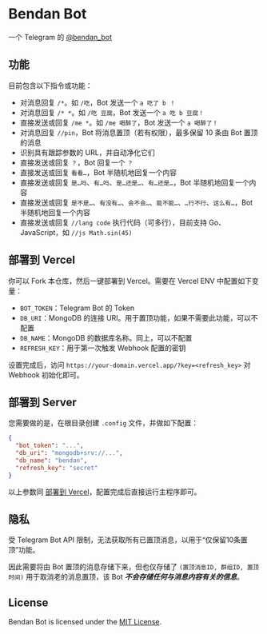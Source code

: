 # Bendan Bot

一个 Telegram 的 [@bendan_bot](https://t.me/bendan_bot)

## 功能

目前包含以下指令或功能：

- 对消息回复 `/*`。如 `/吃`，Bot 发送一个 `a 吃了 b ！`
- 对消息回复 `/* *`。如 `/吃 豆腐`，Bot 发送一个 `a 吃 b 豆腐！`
- 直接发送或回复 `/me *`。如 `/me 喝醉了`，Bot 发送一个 `a 喝醉了！`
- 对消息回复 `//pin`，Bot 将消息置顶（若有权限），最多保留 10 条由 Bot 置顶的消息
- 识别具有跟踪参数的 URL，并自动净化它们
- 直接发送或回复 `？`，Bot 回复一个 `？`
- 直接发送或回复 `看看…`，Bot 半随机地回复一个内容
- 直接发送或回复 `是…吗`、`有…吗`、`是…还是…`、`有…还是…`，Bot 半随机地回复一个内容
- 直接发送或回复 `是不是…`、`有没有…`、`会不会…`、`能不能…`、`…行不行`、`这么有…`，Bot 半随机地回复一个内容
- 直接发送或回复 `//lang code` 执行代码（可多行），目前支持 Go、JavaScript，如 `//js Math.sin(45)`

## 部署到 Vercel

你可以 Fork 本仓库，然后一键部署到 Vercel。需要在 Vercel ENV 中配置如下变量：

- `BOT_TOKEN`：Telegram Bot 的 Token
- `DB_URI`：MongoDB 的连接 URI。用于置顶功能，如果不需要此功能，可以不配置
- `DB_NAME`：MongoDB 的数据库名称。同上，可以不配置
- `REFRESH_KEY`：用于第一次触发 Webhook 配置的密钥

设置完成后，访问 `https://your-domain.vercel.app/?key=<refresh_key>` 对 Webhook 初始化即可。

## 部署到 Server

您需要做的是，在根目录创建 `.config` 文件，并做如下配置：

```json
{
  "bot_token": "...",
  "db_uri": "mongodb+srv://...",
  "db_name": "bendan",
  "refresh_key": "secret"
}
```

以上参数同 [部署到 Vercel](#部署到-vercel)，配置完成后直接运行主程序即可。

## 隐私

受 Telegram Bot API 限制，无法获取所有已置顶消息，以用于“仅保留10条置顶”功能。

因此需要将由 Bot 置顶的消息存储下来，但也仅存储了 `(置顶消息ID, 群组ID, 置顶时间)` 用于取消老的消息置顶，该 Bot ***不会存储任何与消息内容有关的信息***。

## License

Bendan Bot is licensed under the [MIT License](https://github.com/sxyazi/bendan/blob/master/LICENSE).
